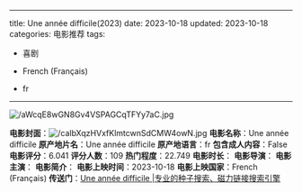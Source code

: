 
---
title: Une année difficile(2023)
date: 2023-10-18
updated: 2023-10-18
categories: 电影推荐
tags:

- 喜剧

- French (Français)
- fr
---

<img src="https://image.tmdb.org/t/p/original/aWcqE8wGN8Gv4VSPAGCqTFYy7aC.jpg" alt="/aWcqE8wGN8Gv4VSPAGCqTFYy7aC.jpg" title="/aWcqE8wGN8Gv4VSPAGCqTFYy7aC.jpg">

**电影封面**：<img src="https://image.tmdb.org/t/p/w200/calbXqzHVxfKlmtcwnSdCMW4owN.jpg" alt="/calbXqzHVxfKlmtcwnSdCMW4owN.jpg" title="/calbXqzHVxfKlmtcwnSdCMW4owN.jpg">
**电影名称**：Une année difficile
**原产地片名**：Une année difficile
**原产地语言**：fr
**包含成人内容**：False
**电影评分**：6.041
**评分人数**：109
**热门程度**：22.749
**电影时长**：
**电影导演**：
**电影主演**：
**电影简介**：
**电影上映时间**：2023-10-18
**电影上映国家**：French (Français)
**传送门**：[Une année difficile |专业的种子搜索、磁力链接搜索引擎](https://movie.amd794.com:2083/?search=Une%20ann%C3%A9e%20difficile&ordering=&mode=match_phrase&page_size=10&page=1)

